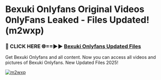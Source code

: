 # Bexuki Onlyfans Original Videos 0nlyFans Leaked - Files Updated! (m2wxp)

<h3>🔴 CLICK HERE 🌐==►► <a href="https://tinyurl.com/ehrbuxhb" rel="nofollow">Bexuki Onlyfans Updated Files</a></h3>

Get Bexuki Onlyfans and all content. Now you can access all videos and pictures of Bexuki Onlyfans. New Updated Files 2025!

[![m2wxp](https://i.imgur.com/lVYEuWS.gif)](https://tinyurl.com/ehrbuxhb)
